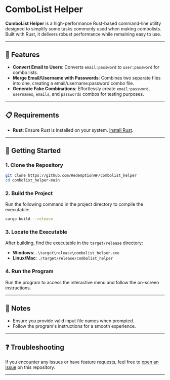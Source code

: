 
# ComboList Helper

**ComboList Helper** is a high-performance Rust-based command-line utility designed to simplify some tasks commonly used when making combolists. Built with Rust, it delivers robust performance while remaining easy to use.

---

## 🚀 Features

- **Convert Email to Users**: Converts `email:password` to `user:password` for combo lists.
- **Merge Email/Username with Passwords**: Combines two separate files into one, creating a email/username:password combo file.
- **Generate Fake Combinations**: Effortlessly create `email:password`, `usernames`, `emails`, and `passwords` combos for testing purposes.  

---

## 📋 Requirements

- **Rust**: Ensure Rust is installed on your system. [Install Rust](https://www.rust-lang.org/tools/install).

---

## 🔧 Getting Started

### 1. Clone the Repository
```bash
git clone https://github.com/RedemptionHF/combolist_helper
cd combolist_helper-main
```

### 2. Build the Project
Run the following command in the project directory to compile the executable:
```bash
cargo build --release
```

### 3. Locate the Executable
After building, find the executable in the `target/release` directory:

- **Windows**: `.\target\release\combolist_helper.exe`  
- **Linux/Mac**: `./target/release/combolist_helper`

### 4. Run the Program
Run the program to access the interactive menu and follow the on-screen instructions.

---

## 📝 Notes

- Ensure you provide valid input file names when prompted.  
- Follow the program's instructions for a smooth experience.  

---

## ❓ Troubleshooting
If you encounter any issues or have feature requests, feel free to [open an issue](https://github.com/RedemptionHF/combolist_helper/issues) on this repository.

---
